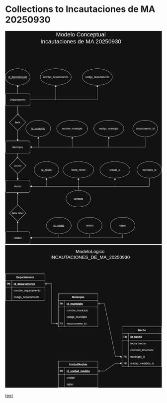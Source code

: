 # Collections to Incautaciones de MA 20250930

![IMG](./img/INCAUTACIONES_DE_MA_20250930%20(1).jpg)
![IMG](./img/INCAUTACIONES_DE_MA_20250930_ModeloLogico%20(1).jpg)

[text](./INCAUTACIONES_DE_MA_20250930.csv)